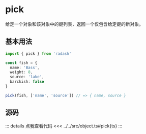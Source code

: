 # pick 

给定一个对象和该对象中的键列表，返回一个仅包含给定键的新对象。

## 基本用法

```ts
import { pick } from 'radash'

const fish = {
  name: 'Bass',
  weight: 8,
  source: 'lake',
  barckish: false
}

pick(fish, ['name', 'source']) // => { name, source }
```

## 源码

::: details 点我查看代码
<<< ../../src/object.ts#pick{ts}
:::
